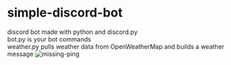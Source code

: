 # simple-discord-bot
discord bot made with python and discord.py\
bot.py is your bot commands\
weather.py pulls weather data from OpenWeatherMap and builds a weather message
![missing-ping](https://i.ytimg.com/vi/a4gXzaE8nxg/maxresdefault.jpg)
